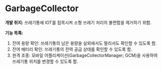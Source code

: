 # GarbageCollector

**개발 취지:** 쓰레기통에 IOT를 접목시켜 소형 쓰레기 처리의 불편함을 제거하기 위함.

**기능 목록:**

1. 잔여 용량 확인: 쓰레기통의 남은 용량을 실외에서도 멀리서도 확인할 수 있도록 함.
2. 잔여 배터리 확인: 쓰레기통의 전력 공급 상태를 확인할 수 있도록 함.
3. 원격 조종: 모바일 어플리케이션(GarbageCollectorManager; GCM)을 사용하여 쓰레기통 위치를 변경할 수 있도록 함.

